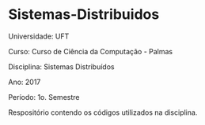 # Sistemas-Distribuidos

Universidade: UFT

Curso: Curso de Ciência da Computação - Palmas

Disciplina: Sistemas Distribuídos

Ano: 2017

Período: 1o. Semestre

Respositório contendo os códigos utilizados na disciplina.
